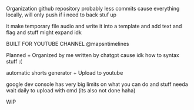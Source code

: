 Organization github repository
probably less commits cause everything locally, will only push if i need to back stuf up

it make temporary file audio and write it into a template and add text and flag and stuff
might expand idk

BUILT FOR YOUTUBE CHANNEL @mapsntimelines


Planned + Organized by me
written by chatgpt cause idk how to syntax stuff :(

automatic shorts generator + Upload to youtube 

google dev console has very big limits on what you can do and stuff needa wait daily to upload with cmd (its also not done haha)

WIP 
